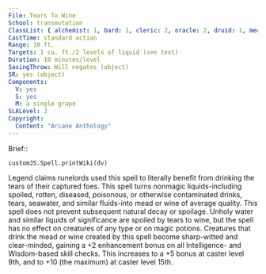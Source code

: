 ```yaml
---
File: Tears To Wine
School: transmutation
ClassList: { alchemist: 1, bard: 1, cleric: 2, oracle: 2, druid: 1, medium: 1, occultist: 1, shaman: 1, sorcerer: 2, wizard: 2, witch: 2 }
CastTime: standard action
Range: 10 ft.
Targets: 1 cu. ft./2 levels of liquid (see text)
Duration: 10 minutes/level
SavingThrow: Will negates (object)
SR: yes (object)
Components:
  V: yes
  S: yes
  M: a single grape
SLALevel: 2
Copyright:
  Content: "Arcane Anthology"
---
```

Brief:: 

```dataviewjs
customJS.Spell.printWiki(dv)
```

Legend claims runelords used this spell to literally benefit from drinking the tears of their captured foes. This spell turns nonmagic liquids-including spoiled, rotten, diseased, poisonous, or otherwise contaminated drinks, tears, seawater, and similar fluids-into mead or wine of average quality. This spell does not prevent subsequent natural decay or spoilage. Unholy water and similar liquids of significance are spoiled by tears to wine, but the spell has no effect on creatures of any type or on magic potions.  Creatures that drink the mead or wine created by this spell become sharp-witted and clear-minded, gaining a +2 enhancement bonus on all Intelligence- and Wisdom-based skill checks. This increases to a +5 bonus at caster level 9th, and to +10 (the maximum) at caster level 15th.
